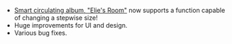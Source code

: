 - [Smart circulating album, "Elie's Room"](https://vimeo.com/148096687) now supports a function capable of changing a stepwise size! 
- Huge improvements for UI and design.
- Various bug fixes.
